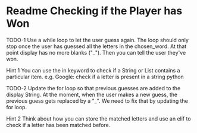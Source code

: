 # Readme Checking if the Player has Won
TODO-1
Use a while loop to let the user guess again.
The loop should only stop once the user has guessed all the letters in the chosen_word.
At that point display has no more blanks ("_"). Then you can tell the user they've won.

 Hint 1 
You can use the in keyword to check if a String or List contains a particular item.
e.g. Google: check if a letter is present in a string python

TODO-2
Update the for loop so that previous guesses are added to the display String.
At the moment, when the user makes a new guess, the previous guess gets replaced by a "_". 
We need to fix that by updating the for loop.

 Hint 2 
Think about how you can store the matched letters and use an elif to check if a letter has been matched before.
